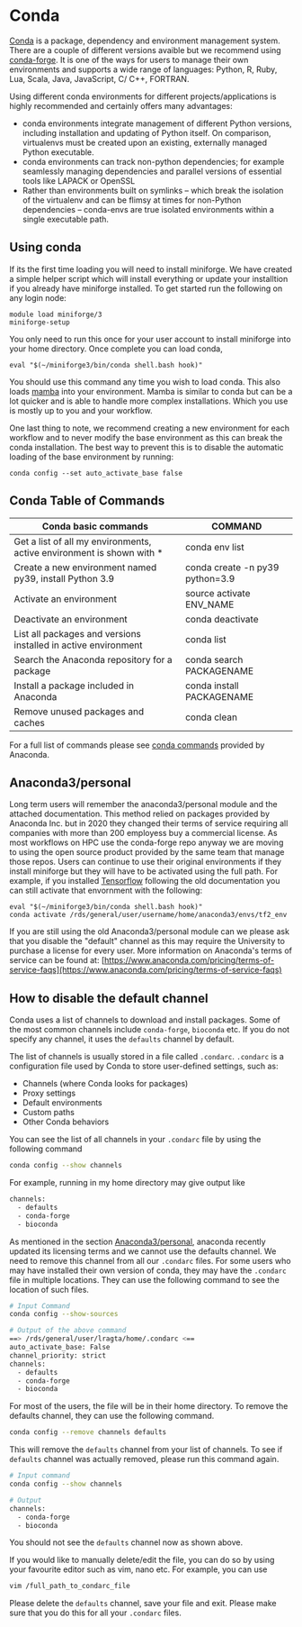 # Conda

[Conda](https://docs.conda.io/en/latest/index.html) is a package, dependency and environment management system. There are a couple of different versions avaible but we recommend using [conda-forge](https://conda-forge.org/download/). It is one of the ways for users to manage their own environments and supports a wide range of languages: Python, R, Ruby, Lua, Scala, Java, JavaScript, C/ C++, FORTRAN.

Using different conda environments for different projects/applications is highly recommended and certainly offers many advantages:

* conda environments integrate management of different Python versions, including installation and updating of Python itself. On comparison, virtualenvs must be created upon an existing, externally managed Python executable.
* conda environments can track non-python dependencies; for example seamlessly managing dependencies and parallel versions of essential tools like LAPACK or OpenSSL
* Rather than environments built on symlinks – which break the isolation of the virtualenv and can be flimsy at times for non-Python dependencies – conda-envs are true isolated environments within a single executable path.


## Using conda
If its the first time loading you will need to install miniforge. We have created a simple helper script which will install everything or update your installtion if you already have miniforge installed. To get started run the following on any login node:

```
module load miniforge/3
miniforge-setup
```

You only need to run this once for your user account to install miniforge into your home directory. Once complete you can load conda,

```
eval "$(~/miniforge3/bin/conda shell.bash hook)"
```

You should use this command any time you wish to load conda. This also loads [mamba](https://mamba.readthedocs.io/en/latest/user_guide/mamba.html) into your environment. Mamba is similar to conda but can be a lot quicker and is able to handle more complex installations. Which you use is mostly up to you and your workflow. 

One last thing to note, we recommend creating a new environment for each workflow and to never modify the base environment as this can break the conda installation. The best way to prevent this is to disable the automatic loading of the base environment by running:

```
conda config --set auto_activate_base false
```

## Conda Table of Commands

| Conda basic commands | COMMAND |
| -------------------- | ------- |
| Get a list of all my environments, active environment is shown with * | conda env list |
| Create a new environment named py39, install Python 3.9 | conda create -n py39 python=3.9 |
| Activate an environment | source activate ENV_NAME |
| Deactivate an environment | conda deactivate |
| List all packages and versions installed in active environment | conda list |
| Search the Anaconda repository for a package | conda search PACKAGENAME |
| Install a package included in Anaconda | conda install PACKAGENAME |
| Remove unused packages and caches | conda clean |

For a full list of commands please see [conda commands](https://docs.conda.io/projects/conda/en/stable/commands/index.html) provided by Anaconda.

## Anaconda3/personal

Long term users will remember the anaconda3/personal module and the attached documentation. This method relied on packages provided by Anaconda Inc. but in 2020 they changed their terms of service requiring all companies with more than 200 employess buy a commercial license. As most workflows on HPC use the conda-forge repo anyway we are moving to using the open source product provided by the same team that manage those repos. Users can continue to use their original environments if they install miniforge but they will have to be activated using the full path. For example, if you installed [Tensorflow](./tensorflow.md) following the old documentation you can still activate that envornment with the following:

```
eval "$(~/miniforge3/bin/conda shell.bash hook)"
conda activate /rds/general/user/username/home/anaconda3/envs/tf2_env
```

If you are still using the old Anaconda3/personal module can we please ask that you disable the "default" channel as this may require the University to purchase a license for every user. More information on Anaconda's terms of service can be found at: [https://www.anaconda.com/pricing/terms-of-service-faqs](https://www.anaconda.com/pricing/terms-of-service-faqs)

## How to disable the default channel

Conda uses a list of channels to download and install packages. Some of the most common channels include `conda-forge`, `bioconda` etc. If you do not specify any channel, it uses the `defaults` channel by default.

The list of channels is usually stored in a file called `.condarc`. `.condarc` is a configuration file used by Conda to store user-defined settings, such as:

* Channels (where Conda looks for packages)
* Proxy settings
* Default environments
* Custom paths
* Other Conda behaviors

You can see the list of all channels in your `.condarc` file by using the following command

```bash
conda config --show channels
```

For example, running in my home directory may give output like
```bash
channels:
  - defaults
  - conda-forge
  - bioconda
```

As mentioned in the section [Anaconda3/personal](#anaconda3personal), anaconda recently updated its licensing terms and we cannot use the defaults channel. We need to remove this channel from all our `.condarc` files. For some users who may have installed their own version of conda, they may have the `.condarc` file in multiple locations. They can use the following command to see the location of such files.

```bash
# Input Command
conda config --show-sources

# Output of the above command
==> /rds/general/user/lragta/home/.condarc <==
auto_activate_base: False
channel_priority: strict
channels:
  - defaults
  - conda-forge
  - bioconda

```

For most of the users, the file will be in their home directory. To remove the defaults channel, they can use the following command.

```bash
conda config --remove channels defaults
```

This will remove the `defaults` channel from your list of channels. To see if `defaults` channel was actually removed, please run this command again.

```bash
# Input command
conda config --show channels

# Output
channels:
  - conda-forge
  - bioconda
```

You should not see the `defaults` channel now as shown above.

If you would like to manually delete/edit the file, you can do so by using your favourite editor such as vim, nano etc. For example, you can use

```bash
vim /full_path_to_condarc_file
```

Please delete the `defaults` channel, save your file and exit. Please make sure that you do this for all your `.condarc` files.